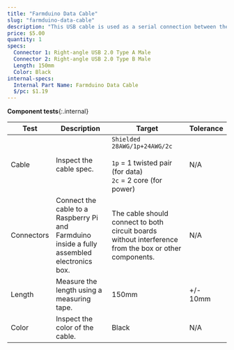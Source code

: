 ```yaml
---
title: "Farmduino Data Cable"
slug: "farmduino-data-cable"
description: "This USB cable is used as a serial connection between the Raspberry Pi and the Farmduino."
price: $5.00
quantity: 1
specs:
  Connector 1: Right-angle USB 2.0 Type A Male
  Connector 2: Right-angle USB 2.0 Type B Male
  Length: 150mm
  Color: Black
internal-specs:
  Internal Part Name: Farmduino Data Cable
  $/pc: $1.19
---
```


**Component tests**{:.internal}

|Test         |Description  |Target       |Tolerance    |
|-------------|-------------|-------------|-------------|
|Cable        |Inspect the cable spec.|`Shielded 28AWG/1p+24AWG/2c`<br><br>`1p` = 1 twisted pair (for data)<br>`2c` = 2 core (for power)|N/A
|Connectors   |Connect the cable to a Raspberry Pi and Farmduino inside a fully assembled electronics box.|The cable should connect to both circuit boards without interference from the box or other components.|N/A
|Length       |Measure the length using a measuring tape.|150mm|+/- 10mm
|Color        |Inspect the color of the cable.|Black|N/A

